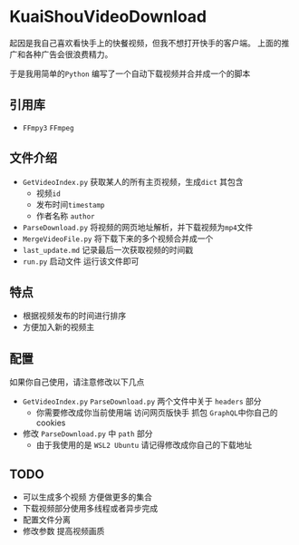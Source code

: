 # KuaiShouVideoDownload

起因是我自己喜欢看快手上的快餐视频，但我不想打开快手的客户端。
上面的推广和各种广告会很浪费精力。

于是我用简单的`Python` 编写了一个自动下载视频并合并成一个的脚本
## 引用库
- `FFmpy3` `FFmpeg`

## 文件介绍

- `GetVideoIndex.py` 获取某人的所有主页视频，生成`dict` 其包含
  - 视频`id`
  - 发布时间`timestamp`
  - 作者名称 `author`
- `ParseDownload.py` 将视频的网页地址解析，并下载视频为`mp4`文件
- `MergeVideoFile.py` 将下载下来的多个视频合并成一个
- `last_update.md` 记录最后一次获取视频的时间戳
- `run.py` 启动文件 运行该文件即可

## 特点

- 根据视频发布的时间进行排序
- 方便加入新的视频主

## 配置
如果你自己使用，请注意修改以下几点
- `GetVideoIndex.py` `ParseDownload.py` 两个文件中关于 `headers` 部分
  - 你需要修改成你当前使用端 访问网页版快手 抓包 `GraphQL`中你自己的 cookies
- 修改 `ParseDownload.py` 中 `path` 部分
  - 由于我使用的是 `WSL2 Ubuntu` 请记得修改成你自己的下载地址

## TODO
- 可以生成多个视频 方便做更多的集合
- 下载视频部分使用多线程或者异步完成
- 配置文件分离
- 修改参数 提高视频画质